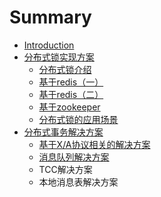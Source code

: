 # Summary

* [Introduction](README.md)
* [分布式锁实现方案](fen-bu-shi-suo-shi-xian-fang-an.md)
  * [分布式锁介绍](fen-bu-shi-suo-shi-xian-fang-an/fen-bu-shi-suo-jie-shao.md)
  * [基于redis（一）](fen-bu-shi-suo-shi-xian-fang-an/ji-yu-redis.md)
  * [基于redis（二）](fen-bu-shi-suo-shi-xian-fang-an/ji-yu-redis-ff08-er-ff09.md)
  * [基于zookeeper](fen-bu-shi-suo-shi-xian-fang-an/ji-yu-zookeeper.md)
  * [分布式锁的应用场景](fen-bu-shi-suo-shi-xian-fang-an/fen-bu-shi-suo-de-ying-yong-chang-jing.md)
* [分布式事务解决方案](fen-bu-shi-shi-wu-jie-jue-fang-an.md)
  * [基于X/A协议相关的解决方案](fen-bu-shi-shi-wu-jie-jue-fang-an/ji-yu-x-a-xie-yi-xiang-guan-de-jie-jue-fang-an.md)
  * [消息队列解决方案](fen-bu-shi-shi-wu-jie-jue-fang-an/xiao-xi-dui-lie-jie-jue-fang-an.md)
  * TCC解决方案
  * 本地消息表解决方案

